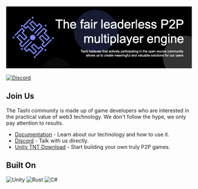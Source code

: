 ![Tashi Banner](/profile/tashi_github_banner.png?raw=true "Fair leaderless p2p multiplayer game engine")

[![Discord](https://img.shields.io/discord/1011889557526032464)]((https://discord.gg/fPNdgUCGnk))


## Join Us

The Tashi community is made up of game developers who are interested in the practical value of web3 technology. We don't follow the hype, we only pay attention to results.

* [Documentation](https://docs.tashi.gg) - Learn about our technology and how to use it.
* [Discord](https://discord.gg/fPNdgUCGnk) - Talk with us directly.
* [Unity TNT Download](https://github.com/tashigg/tashi-network-transport/releases/download/v0.2.0/TashiNetworkTransport-UnityPlugin-0.2.0.tgz) - Start building your own truly P2P games.

## Built On

![Unity](https://img.shields.io/badge/unity-%23000000.svg?style=for-the-badge&logo=unity&logoColor=white) ![Rust](https://img.shields.io/badge/rust-%23000000.svg?style=for-the-badge&logo=rust&logoColor=white) ![C#](https://img.shields.io/badge/c%23-%23239120.svg?style=for-the-badge&logo=c-sharp&logoColor=white)